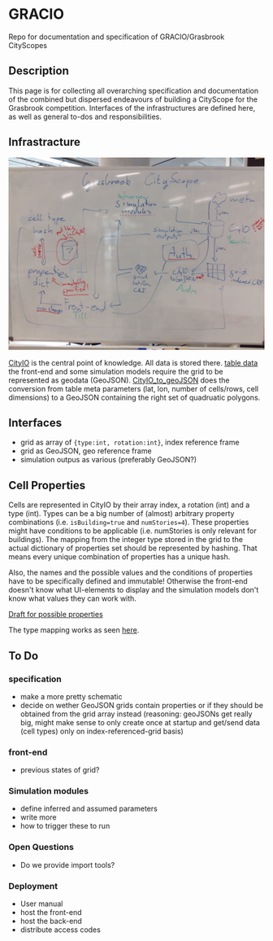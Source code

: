 # GRACIO
Repo for documentation and specification of GRACIO/Grasbrook CityScopes


## Description

This page is for collecting all overarching specification and documentation of the combined but dispersed endeavours of building a CityScope for the Grasbrook competition. Interfaces of the infrastructures are defined here, as well as general to-dos and responsibilities.

## Infrastracture

![architecture schematic](figures/infrastructure_schematic_wb.jpg "architecture schematic")

[CityIO](https://github.com/CityScope/CS_CityIO) is the central point of knowledge. All data is stored there. [table data](https://cityio.media.mit.edu/api/table/grasbrook/)
the front-end and some simulation models require the grid to be represented as geodata (GeoJSON). [CityIO_to_geoJSON](https://github.com/andredaa/city_io_to_geojson) does the conversion from table meta parameters (lat, lon, number of cells/rows, cell dimensions) to a GeoJSON containing the right set of quadruatic polygons.

## Interfaces

- grid as array of ```{type:int, rotation:int}```, index reference frame
- grid as GeoJSON, geo reference frame
- simulation outpus as various (preferably GeoJSON?)

## Cell Properties
Cells are represented in CityIO by their array index, a rotation (int) and a type (int).
Types can be a big number of (almost) arbitrary property combinations (i.e. ```isBuilding=true``` and ```numStories=4```). These properties might have conditions to be applicable (i.e. numStories is only relevant for buildings).
The mapping from the integer type stored in the grid to the actual dictionary of properties set should be represented by hashing. That means every unique combination of properties has a unique hash.

Also, the names and the possible values and the conditions of properties have to be specifically defined and immutable! Otherwise the front-end doesn't know what UI-elements to display and the simulation models don't know what values they can work with.

[Draft for possible properties](files/properties.csv)

The type mapping works as seen [here](type_mapping.md).

## To Do

### specification
- make a more pretty schematic
- decide on wether GeoJSON grids contain properties or if they should be obtained from the grid array instead (reasoning: geoJSONs get really big, might make sense to only create once at startup and get/send data (cell types) only on index-referenced-grid basis)


### front-end
- previous states of grid?

### Simulation modules
- define inferred and assumed parameters
- write more
- how to trigger these to run

### Open Questions
- Do we provide import tools?

### Deployment
- User manual
- host the front-end
- host the back-end
- distribute access codes